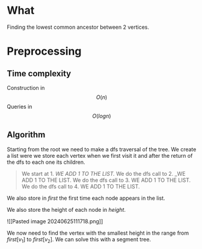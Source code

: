 # What
Finding the lowest common ancestor between 2 vertices.

# Preprocessing
## Time complexity
Construction in
$$O(n)$$
Queries in 
$$O(logn)$$

## Algorithm
Starting from the root we need to make a dfs traversal of the tree.
We create a list were we store each vertex when we first visit it and after the return of the dfs to each one its children.
>We start at $1$. _WE ADD $1$ TO THE LIST._
>We do the dfs call to $2$. _WE ADD $1$ TO THE LIST.
>We do the dfs call to $3$. WE ADD $1$ TO THE LIST.
>We do the dfs call to $4$. WE ADD $1$ TO THE LIST.

We also store in $first$ the first time each node appears in the list.

We also store the height of each node in $height$.

![[Pasted image 20240625111718.png]]

We now need to find the vertex with the smallest height in the range from $first[v_1]$ to $first[v_2]$. 
We can solve this with a segment tree.

